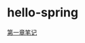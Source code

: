 # hello-spring
[第一章笔记](https://gitee.com/shawly/note/blob/master/doc/SpringFramework/Spring%20Family/01-spring-getting-started/%E7%BC%96%E5%86%99%E7%AC%AC%E4%B8%80%E4%B8%AASpring%E7%A8%8B%E5%BA%8F.md)
